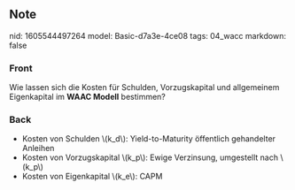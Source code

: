 ## Note
nid: 1605544497264
model: Basic-d7a3e-4ce08
tags: 04_wacc
markdown: false

### Front
<p>Wie lassen sich die Kosten für Schulden, Vorzugskapital und
allgemeinem Eigenkapital im <b>WAAC Modell</b> bestimmen?

### Back
<div>
  <div>
    <ul>
      <li>Kosten von Schulden \(k_d\): Yield-to-Maturity öffentlich
      gehandelter Anleihen
      <li>Kosten von Vorzugskapital \(k_p\): Ewige Verzinsung,
      umgestellt nach \(k_p\)
      <li>Kosten von Eigenkapital \(k_e\): CAPM
    </ul>
  </div>
</div>
